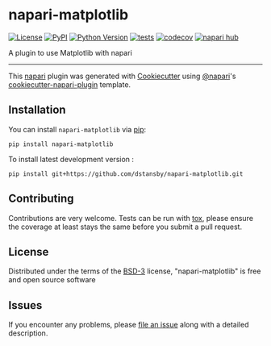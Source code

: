 # napari-matplotlib

[![License](https://img.shields.io/pypi/l/napari-matplotlib.svg?color=green)](https://github.com/dstansby/napari-matplotlib/raw/main/LICENSE)
[![PyPI](https://img.shields.io/pypi/v/napari-matplotlib.svg?color=green)](https://pypi.org/project/napari-matplotlib)
[![Python Version](https://img.shields.io/pypi/pyversions/napari-matplotlib.svg?color=green)](https://python.org)
[![tests](https://github.com/dstansby/napari-matplotlib/workflows/tests/badge.svg)](https://github.com/dstansby/napari-matplotlib/actions)
[![codecov](https://codecov.io/gh/dstansby/napari-matplotlib/branch/main/graph/badge.svg)](https://codecov.io/gh/dstansby/napari-matplotlib)
[![napari hub](https://img.shields.io/endpoint?url=https://api.napari-hub.org/shields/napari-matplotlib)](https://napari-hub.org/plugins/napari-matplotlib)

A plugin to use Matplotlib with napari

----------------------------------

This [napari] plugin was generated with [Cookiecutter] using [@napari]'s [cookiecutter-napari-plugin] template.

<!--
Don't miss the full getting started guide to set up your new package:
https://github.com/napari/cookiecutter-napari-plugin#getting-started

and review the napari docs for plugin developers:
https://napari.org/plugins/stable/index.html
-->

## Installation

You can install `napari-matplotlib` via [pip]:

    pip install napari-matplotlib



To install latest development version :

    pip install git+https://github.com/dstansby/napari-matplotlib.git


## Contributing

Contributions are very welcome. Tests can be run with [tox], please ensure
the coverage at least stays the same before you submit a pull request.

## License

Distributed under the terms of the [BSD-3] license,
"napari-matplotlib" is free and open source software

## Issues

If you encounter any problems, please [file an issue] along with a detailed description.

[napari]: https://github.com/napari/napari
[Cookiecutter]: https://github.com/audreyr/cookiecutter
[@napari]: https://github.com/napari
[MIT]: http://opensource.org/licenses/MIT
[BSD-3]: http://opensource.org/licenses/BSD-3-Clause
[GNU GPL v3.0]: http://www.gnu.org/licenses/gpl-3.0.txt
[GNU LGPL v3.0]: http://www.gnu.org/licenses/lgpl-3.0.txt
[Apache Software License 2.0]: http://www.apache.org/licenses/LICENSE-2.0
[Mozilla Public License 2.0]: https://www.mozilla.org/media/MPL/2.0/index.txt
[cookiecutter-napari-plugin]: https://github.com/napari/cookiecutter-napari-plugin

[file an issue]: https://github.com/dstansby/napari-matplotlib/issues

[napari]: https://github.com/napari/napari
[tox]: https://tox.readthedocs.io/en/latest/
[pip]: https://pypi.org/project/pip/
[PyPI]: https://pypi.org/
